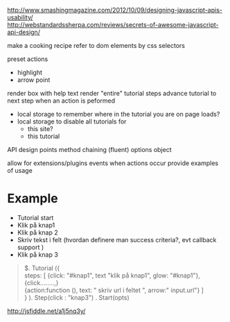 http://www.smashingmagazine.com/2012/10/09/designing-javascript-apis-usability/  
http://webstandardssherpa.com/reviews/secrets-of-awesome-javascript-api-design/

make a cooking recipe
refer to dom elements by css selectors

preset actions

*   highlight
*   arrow point

render box with help text
render "entire" tutorial
steps
advance tutorial to next step when an action is peformed

- local storage to remember where in the tutorial you are on page loads?
- local storage to disable all tutorials for 
    - this site?
    - this tutorial

API design points
method chaining (fluent)
options object

allow for extensions/plugins
events when actions occur
provide examples of usage

#  Example #
- Tutorial start
- Klik på knap1
- Klik på knap 2
- Skriv tekst i felt (hvordan definere man success criteria?, evt callback support ) 
- Klik på knap 3

> $. Tutorial ({  
>     steps: [
>       {click: "#knap1", text "klik på knap1", glow: "#knap1"},  
>       {click........,}   
>       {action:function (), text: " skriv url i feltet ", arrow:" input.url"}
>     ]  
> } ). Step(click : "knap3") . Start(opts)  

http://jsfiddle.net/a1j5nq3y/